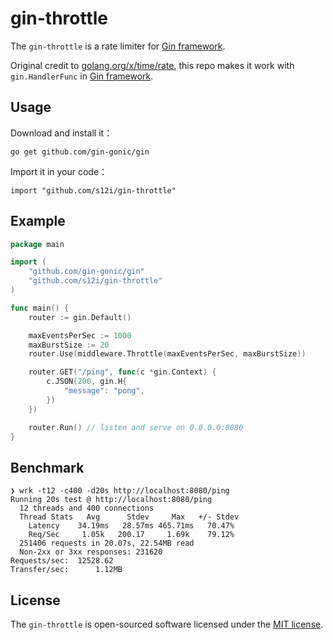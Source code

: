 # gin-throttle

The `gin-throttle` is a rate limiter for [Gin framework](https://github.com/gin-gonic/gin). 

Original credit to [golang.org/x/time/rate](https://godoc.org/golang.org/x/time/rate), this repo makes it work with `gin.HandlerFunc` in [Gin framework](https://github.com/gin-gonic/gin).

## Usage

Download and install it：

```
go get github.com/gin-gonic/gin
```

Import it in your code：

```
import "github.com/s12i/gin-throttle"
```

## Example

```go
package main

import (
	"github.com/gin-gonic/gin"
	"github.com/s12i/gin-throttle"
)

func main() {
	router := gin.Default()

	maxEventsPerSec := 1000
	maxBurstSize := 20
	router.Use(middleware.Throttle(maxEventsPerSec, maxBurstSize))

	router.GET("/ping", func(c *gin.Context) {
		c.JSON(200, gin.H{
			"message": "pong",
		})
	})

	router.Run() // listen and serve on 0.0.0.0:8080
}
```

## Benchmark

```
❯ wrk -t12 -c400 -d20s http://localhost:8080/ping
Running 20s test @ http://localhost:8080/ping
  12 threads and 400 connections
  Thread Stats   Avg      Stdev     Max   +/- Stdev
    Latency    34.19ms   28.57ms 465.71ms   70.47%
    Req/Sec     1.05k   200.17     1.69k    79.12%
  251406 requests in 20.07s, 22.54MB read
  Non-2xx or 3xx responses: 231620
Requests/sec:  12528.62
Transfer/sec:      1.12MB
```

## License

The `gin-throttle` is open-sourced software licensed under the [MIT license](https://opensource.org/licenses/MIT).